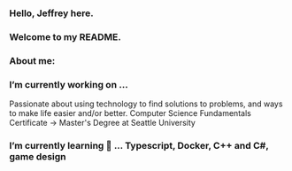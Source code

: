 ### Hello, Jeffrey here.
### Welcome to my README.
### About me:
### I’m currently working on ... 
  Passionate about using technology to find solutions to problems, and ways to make life easier and/or better.
  Computer Science Fundamentals Certificate -> Master's Degree at Seattle University
### I’m currently learning 🌱 ... Typescript, Docker, C++ and C#, game design


<!--
**ffreyli/ffreyli** is a ✨ _special_ ✨ repository because its `README.md` (this file) appears on your GitHub profile.

Here are some ideas to get you started:

- 🔭 I’m currently working on ...
-  I’m currently learning ...
- 👯 I’m looking to collaborate on ...
- 🤔 I’m looking for help with ...
- 💬 Ask me about ...
- 📫 How to reach me: ...
- 😄 Pronouns: ...
- ⚡ Fun fact: ...
-->
